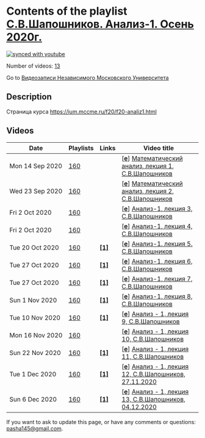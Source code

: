 # Contents of the playlist [С.В.Шапошников. Анализ-1. Осень 2020г.](https://www.youtube.com/playlist?list=PLp9ABVh6_x4Gge2qo12oRNcS4DOCXHYF-)

[![synced with youtube](https://img.shields.io/github/last-commit/mathphysschool/mathphysschool.github.io/autoupdate1?label=synced%20with%20youtube)](https://github.com/mathphysschool/mathphysschool.github.io/commits/autoupdate1)

Number of videos: [13](#videos)

Go to [Видеозаписи Независимого Московского Университета](../README.md)

## Description

Страница курса <https://ium.mccme.ru/f20/f20-analiz1.html>

## Videos

|Date|Playlists|Links|Video title|
|---|---|---|---|
| Mon&nbsp;14&nbsp;Sep&nbsp;2020 | [160](../playlists/160 "С.В.Шапошников. Анализ-1. Осень 2020г.") |  | [[**e**](https://studio.youtube.com/video/X585Rzozntc/edit "Edit")] [Математический анализ, лекция 1, С.В.Шапошников](https://www.youtube.com/watch?v=X585Rzozntc&list=PLp9ABVh6_x4Gge2qo12oRNcS4DOCXHYF- "первая лекция курса Математического анализа в НМУ") |
| Wed&nbsp;23&nbsp;Sep&nbsp;2020 | [160](../playlists/160 "С.В.Шапошников. Анализ-1. Осень 2020г.") |  | [[**e**](https://studio.youtube.com/video/3Cs5NyzEhRQ/edit "Edit")] [Математический анализ, лекция 2, С.В.Шапошников](https://www.youtube.com/watch?v=3Cs5NyzEhRQ&list=PLp9ABVh6_x4Gge2qo12oRNcS4DOCXHYF- "вторая лекция курса Математического анализа в НМУ") |
| Fri&nbsp;2&nbsp;Oct&nbsp;2020 | [160](../playlists/160 "С.В.Шапошников. Анализ-1. Осень 2020г.") |  | [[**e**](https://studio.youtube.com/video/vz76DITMDtc/edit "Edit")] [Анализ-1, лекция 3, С.В.Шапошников](https://www.youtube.com/watch?v=vz76DITMDtc&list=PLp9ABVh6_x4Gge2qo12oRNcS4DOCXHYF-) |
| Fri&nbsp;2&nbsp;Oct&nbsp;2020 | [160](../playlists/160 "С.В.Шапошников. Анализ-1. Осень 2020г.") |  | [[**e**](https://studio.youtube.com/video/2bJiDb43Cfw/edit "Edit")] [Анализ-1, лекция 4, С.В.Шапошников](https://www.youtube.com/watch?v=2bJiDb43Cfw&list=PLp9ABVh6_x4Gge2qo12oRNcS4DOCXHYF-) |
| Tue&nbsp;20&nbsp;Oct&nbsp;2020 | [160](../playlists/160 "С.В.Шапошников. Анализ-1. Осень 2020г.") | [**[1]**](https://ium.mccme.ru/f20/f20-analiz1.html) | [[**e**](https://studio.youtube.com/video/pbAoVT0B8uk/edit "Edit")] [Анализ-1. лекция 5. С.В.Шапошников](https://www.youtube.com/watch?v=pbAoVT0B8uk&list=PLp9ABVh6_x4Gge2qo12oRNcS4DOCXHYF- "https://ium.mccme.ru/f20/f20-analiz1.html") |
| Tue&nbsp;27&nbsp;Oct&nbsp;2020 | [160](../playlists/160 "С.В.Шапошников. Анализ-1. Осень 2020г.") | [**[1]**](https://ium.mccme.ru/f20/f20-analiz1.html) | [[**e**](https://studio.youtube.com/video/1NCl05g8LUw/edit "Edit")] [Анализ-1, лекция 6, С.В.Шапошников](https://www.youtube.com/watch?v=1NCl05g8LUw&list=PLp9ABVh6_x4Gge2qo12oRNcS4DOCXHYF- "Страница курса - https://ium.mccme.ru/f20/f20-analiz1.html") |
| Tue&nbsp;27&nbsp;Oct&nbsp;2020 | [160](../playlists/160 "С.В.Шапошников. Анализ-1. Осень 2020г.") | [**[1]**](https://ium.mccme.ru/f20/f20-analiz1.html) | [[**e**](https://studio.youtube.com/video/fArrM2U3n-c/edit "Edit")] [Анализ-1, лекция 7, С.В.Шапошников](https://www.youtube.com/watch?v=fArrM2U3n-c&list=PLp9ABVh6_x4Gge2qo12oRNcS4DOCXHYF- "Страница курса - https://ium.mccme.ru/f20/f20-analiz1.html") |
| Sun&nbsp;1&nbsp;Nov&nbsp;2020 | [160](../playlists/160 "С.В.Шапошников. Анализ-1. Осень 2020г.") | [**[1]**](https://ium.mccme.ru/f20/f20-analiz1.html) | [[**e**](https://studio.youtube.com/video/S3BkWGHK0UI/edit "Edit")] [Анализ-1, лекция 8, С.В.Шапошников](https://www.youtube.com/watch?v=S3BkWGHK0UI&list=PLp9ABVh6_x4Gge2qo12oRNcS4DOCXHYF- "Страница курса - https://ium.mccme.ru/f20/f20-analiz1.html") |
| Tue&nbsp;10&nbsp;Nov&nbsp;2020 | [160](../playlists/160 "С.В.Шапошников. Анализ-1. Осень 2020г.") | [**[1]**](https://ium.mccme.ru/f20/f20-analiz1.html) | [[**e**](https://studio.youtube.com/video/mN514waSIKk/edit "Edit")] [Анализ - 1, лекция 9, С.В.Шапошников](https://www.youtube.com/watch?v=mN514waSIKk&list=PLp9ABVh6_x4Gge2qo12oRNcS4DOCXHYF- "Страница курса - https://ium.mccme.ru/f20/f20-analiz1.html") |
| Mon&nbsp;16&nbsp;Nov&nbsp;2020 | [160](../playlists/160 "С.В.Шапошников. Анализ-1. Осень 2020г.") |  | [[**e**](https://studio.youtube.com/video/Z1-36mMkb3c/edit "Edit")] [Анализ - 1, лекция 10, С.В.Шапошников](https://www.youtube.com/watch?v=Z1-36mMkb3c&list=PLp9ABVh6_x4Gge2qo12oRNcS4DOCXHYF-) |
| Sun&nbsp;22&nbsp;Nov&nbsp;2020 | [160](../playlists/160 "С.В.Шапошников. Анализ-1. Осень 2020г.") | [**[1]**](https://ium.mccme.ru/f20/f20-analiz1.html) | [[**e**](https://studio.youtube.com/video/YkvsEaHS4ag/edit "Edit")] [Анализ - 1, лекция 11, С.В.Шапошников](https://www.youtube.com/watch?v=YkvsEaHS4ag&list=PLp9ABVh6_x4Gge2qo12oRNcS4DOCXHYF- "Страница курса - https://ium.mccme.ru/f20/f20-analiz1.html") |
| Tue&nbsp;1&nbsp;Dec&nbsp;2020 | [160](../playlists/160 "С.В.Шапошников. Анализ-1. Осень 2020г.") | [**[1]**](https://ium.mccme.ru/f20/f20-analiz1.html) | [[**e**](https://studio.youtube.com/video/02N6Q-EM6yM/edit "Edit")] [Анализ - 1, лекция 12, С.В.Шапошников, 27.11.2020](https://www.youtube.com/watch?v=02N6Q-EM6yM&list=PLp9ABVh6_x4Gge2qo12oRNcS4DOCXHYF- "Страцица курса - https://ium.mccme.ru/f20/f20-analiz1.html") |
| Sun&nbsp;6&nbsp;Dec&nbsp;2020 | [160](../playlists/160 "С.В.Шапошников. Анализ-1. Осень 2020г.") | [**[1]**](https://ium.mccme.ru/f20/f20-analiz1.html) | [[**e**](https://studio.youtube.com/video/tty7y-3E_jg/edit "Edit")] [Анализ - 1, лекция 13, С.В.Шапошников, 04.12.2020](https://www.youtube.com/watch?v=tty7y-3E_jg&list=PLp9ABVh6_x4Gge2qo12oRNcS4DOCXHYF- "Страница курса - https://ium.mccme.ru/f20/f20-analiz1.html") |


 If you want to ask to update this page, or have any comments or questions: <pasha145@gmail.com>.